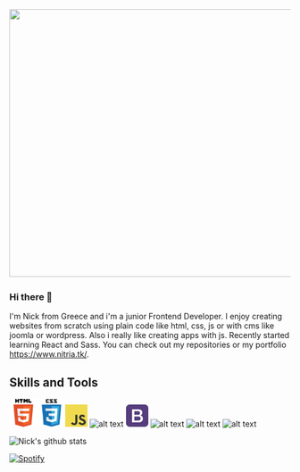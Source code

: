 <img src="https://gph.is/g/apLjoey" height="480" width="1000">

### Hi there 👋
I'm Nick from Greece and i'm a junior Frontend Developer. I enjoy creating websites from scratch using plain code like html, css, js or with cms like joomla or wordpress. Also i really like creating apps with js. Recently started learning React and Sass. You can check out my repositories or my portfolio https://www.nitria.tk/.

## Skills and Tools
<img src="https://raw.githubusercontent.com/github/explore/80688e429a7d4ef2fca1e82350fe8e3517d3494d/topics/html/html.png" alt="alt text" width="50"><img src="https://raw.githubusercontent.com/github/explore/80688e429a7d4ef2fca1e82350fe8e3517d3494d/topics/css/css.png" alt="alt text" width="50"><img src="https://raw.githubusercontent.com/github/explore/80688e429a7d4ef2fca1e82350fe8e3517d3494d/topics/javascript/javascript.png" alt="alt text" width="40"> <img src="https://p7.hiclipart.com/preview/265/442/487/jquery-ui-javascript-web-browser-pasargad.jpg" alt="alt text" width="40"> <img src="https://raw.githubusercontent.com/github/explore/80688e429a7d4ef2fca1e82350fe8e3517d3494d/topics/bootstrap/bootstrap.png" alt="alt text" width="40"> <img src="https://cdn3.iconfinder.com/data/icons/social-media-2169/24/social_media_social_media_logo_joomla-512.png" alt="alt text" width="40"> <img src="https://cdn.iconscout.com/icon/free/png-256/wordpress-35-569289.png" alt="alt text" width="50"> <img src="https://upload.wikimedia.org/wikipedia/commons/thumb/9/9a/Visual_Studio_Code_1.35_icon.svg/1024px-Visual_Studio_Code_1.35_icon.svg.png" alt="alt text" width="40">

![Nick's github stats](https://github-readme-stats.nitria.vercel.app/api?username=nitria)

[![Spotify](https://novatorem.nitria.vercel.app/api/spotify)](https://open.spotify.com/user/21fxlnpcy2qepljky3c65g7yq)
<!--
**nitria/nitria** is a ✨ _special_ ✨ repository because its `README.md` (this file) appears on your GitHub profile.

Here are some ideas to get you started:

- 🔭 I’m currently working on ...
- 🌱 I’m currently learning ...
- 👯 I’m looking to collaborate on ...
- 🤔 I’m looking for help with ...
- 💬 Ask me about ...
- 📫 How to reach me: ...
- 😄 Pronouns: ...
- ⚡ Fun fact: ...
-->
